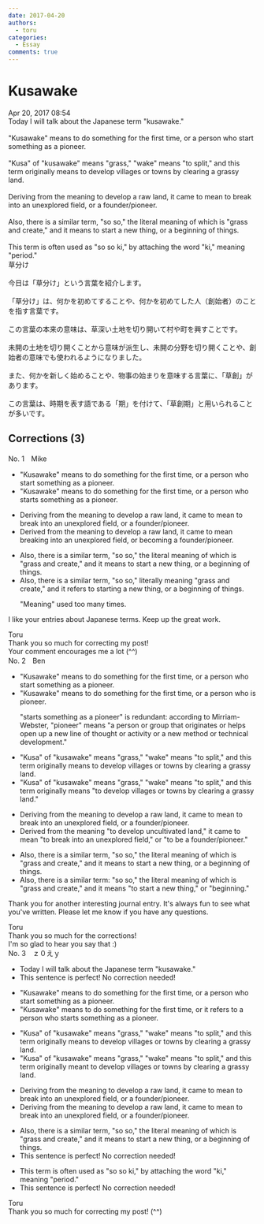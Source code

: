 ```yaml
---
date: 2017-04-20
authors:
  - toru
categories:
  - Essay
comments: true
---
```


# Kusawake
<div class="date">Apr 20, 2017 08:54</div>
<div id="post"><div id="body_show_ori">
Today I will talk about the Japanese term "kusawake."<br/><br/>"Kusawake" means to do something for the first time, or a person who start something as a pioneer.<br/><br/>"Kusa" of "kusawake" means "grass," "wake" means "to split," and this term originally means to develop villages or towns by clearing a grassy land.<br/><br/>Deriving from the meaning to develop a raw land, it came to mean to break into an unexplored field, or a founder/pioneer.<br/><br/>Also, there is a similar term, "so so," the literal meaning of which is "grass and create," and it means to start a new thing, or a beginning of things.<br/><br/>This term is often used as "so so ki," by attaching the word "ki," meaning "period."
</div></div>

<!-- more -->

<div id="post_ja"><div id="body_show_mo">
草分け<br/><br/>今日は「草分け」という言葉を紹介します。<br/><br/>「草分け」は、何かを初めてすることや、何かを初めてした人（創始者）のことを指す言葉です。<br/><br/>この言葉の本来の意味は、草深い土地を切り開いて村や町を興すことです。<br/><br/>未開の土地を切り開くことから意味が派生し、未開の分野を切り開くことや、創始者の意味でも使われるようになりました。<br/><br/>また、何かを新しく始めることや、物事の始まりを意味する言葉に、「草創」があります。<br/><br/>この言葉は、時期を表す語である「期」を付けて、「草創期」と用いられることが多いです。
</div></div>

## Corrections (3)
<div id="block"><div class="first_name"> No. 1　<span class="just_name">Mike</span></div><div id="block2">
<ul class="correction_field">
<li class="incorrect">"Kusawake" means to do something for the first time, or a person who start something as a pioneer.</li>
<li class="corrected correct">
"Kusawake" means to do something for the first time, or a person who start<span class="f_red">s</span> something as a pioneer.
</li>
</ul>
<ul class="correction_field">
<li class="incorrect">Deriving from the meaning to develop a raw land, it came to mean to break into an unexplored field, or a founder/pioneer.</li>
<li class="corrected correct">
Deriv<span class="f_red">ed</span> from the meaning to develop a raw land, it came to mean <span class="f_red">breaking </span>into an unexplored field, or <span class="f_red">becoming </span>a founder/pioneer.
</li>
</ul>
<ul class="correction_field">
<li class="incorrect">Also, there is a similar term, "so so," the literal meaning of which is "grass and create," and it means to start a new thing, or a beginning of things.</li>
<li class="corrected correct">
Also, there is a similar term, "so so," <span class="f_red">literally </span>meaning "grass and create," and it <span class="f_blue">refers </span>to start<span class="f_red">ing</span> a new thing, or a beginning of things.
<p class="correction_comment">"Meaning" used too many times.</p>
</li>
</ul>
<p class="comment_small">
 I like your entries about Japanese terms. Keep up the great work.
</p>

</div><div class="name"><span class="just_name">Toru</span><br>
Thank you so much for correcting my post!<br/>Your comment encourages me a lot (^^)
</div>
</div>
<div id="block"><div class="first_name"> No. 2　<span class="just_name">Ben</span></div><div id="block2">
<ul class="correction_field">
<li class="incorrect">"Kusawake" means to do something for the first time, or a person who start something as a pioneer.</li>
<li class="corrected correct">
"Kusawake" means to do something for the first time, or a person who <span class="f_blue"><span class="f_bold">is</span></span> pioneer.
<p class="correction_comment">"starts something as a pioneer" is redundant: according to Mirriam-Webster, "pioneer" means "a person or group that originates or helps open up a new line of thought or activity or a new method or technical development."</p>
</li>
</ul>
<ul class="correction_field">
<li class="incorrect">"Kusa" of "kusawake" means "grass," "wake" means "to split," and this term originally means to develop villages or towns by clearing a grassy land.</li>
<li class="corrected correct">
"Kusa" of "kusawake" means "grass," "wake" means "to split," and this term originally means <span class="f_blue"><span class="f_bold">"</span></span>to develop villages or towns by clearing a grassy land.<span class="f_blue"><span class="f_bold">"</span></span>
</li>
</ul>
<ul class="correction_field">
<li class="incorrect">Deriving from the meaning to develop a raw land, it came to mean to break into an unexplored field, or a founder/pioneer.</li>
<li class="corrected correct">
Deriv<span class="f_blue"><span class="f_bold">ed</span></span> from the meaning <span class="f_blue"><span class="f_bold">"</span></span>to develop <span class="f_blue"><span class="f_bold">uncultivated</span></span> land,<span class="f_bold">"</span> it came to mean <span class="f_blue"><span class="f_bold">"</span></span>to break into an unexplored field,<span class="f_blue"><span class="f_bold">"</span></span> or <span class="f_blue"><span class="f_bold">"to be </span></span>a founder/pioneer.<span class="f_blue"><span class="f_bold">"</span></span>
</li>
</ul>
<ul class="correction_field">
<li class="incorrect">Also, there is a similar term, "so so," the literal meaning of which is "grass and create," and it means to start a new thing, or a beginning of things.</li>
<li class="corrected correct">
Also, there is a similar term<span class="f_red"><span class="f_bold">:</span></span> "so so," the literal meaning of which is "grass and create," and it means <span class="f_blue"><span class="f_bold">"</span></span>to start a new thing,<span class="f_blue"><span class="f_bold">"</span></span> or <span class="f_blue"><span class="f_bold">"</span>beginning</span>.<span class="f_blue"><span class="f_bold">"</span></span>
</li>
</ul>
<p class="comment_small">
 Thank you for another interesting journal entry. It's always fun to see what you've written. Please let me know if you have any questions.
</p>

</div><div class="name"><span class="just_name">Toru</span><br>
Thank you so much for the corrections!<br/>I'm so glad to hear you say that :)
</div>
</div>
<div id="block"><div class="first_name"> No. 3　<span class="just_name">ｚ０えｙ</span></div><div id="block2">
<ul class="correction_field">
<li class="incorrect">Today I will talk about the Japanese term "kusawake."</li>
<li class="corrected perfect">This sentence is perfect! No correction needed!</li>
</ul>
<ul class="correction_field">
<li class="incorrect">"Kusawake" means to do something for the first time, or a person who start something as a pioneer.</li>
<li class="corrected correct">
"Kusawake" means to do something for the first time, or <span class="f_blue">it refers to</span> a person who start<span class="f_blue">s</span> something as a pioneer.
</li>
</ul>
<ul class="correction_field">
<li class="incorrect">"Kusa" of "kusawake" means "grass," "wake" means "to split," and this term originally means to develop villages or towns by clearing a grassy land.</li>
<li class="corrected correct">
"Kusa" of "kusawake" means "grass," "wake" means "to split," and this term originally <span class="f_blue">meant</span> to develop villages or towns by clearing a grassy land.
</li>
</ul>
<ul class="correction_field">
<li class="incorrect">Deriving from the meaning to develop a raw land, it came to mean to break into an unexplored field, or a founder/pioneer.</li>
<li class="corrected correct">
Deriving from the meaning to develop a raw land, it came to mean to break into an unexplored field, or a founder/pioneer.
</li>
</ul>
<ul class="correction_field">
<li class="incorrect">Also, there is a similar term, "so so," the literal meaning of which is "grass and create," and it means to start a new thing, or a beginning of things.</li>
<li class="corrected perfect">This sentence is perfect! No correction needed!</li>
</ul>
<ul class="correction_field">
<li class="incorrect">This term is often used as "so so ki," by attaching the word "ki," meaning "period."</li>
<li class="corrected perfect">This sentence is perfect! No correction needed!</li>
</ul>
</div><div class="name"><span class="just_name">Toru</span><br>
Thank you so much for correcting my post! (^^)
</div>
</div>
